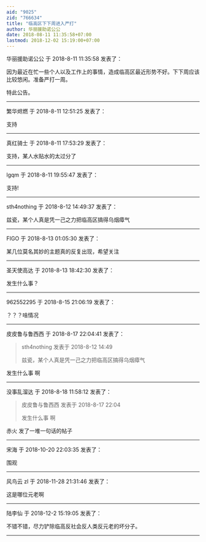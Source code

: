 ```yaml
---
aid: "9025"
zid: "766634"
title: "临高区下下周进入严打"
author: 华丽援助诺公公
date: 2018-08-11 11:35:58+07:00
lastmod: 2018-12-02 15:19:00+07:00
---
```


华丽援助诺公公 于 2018-8-11 11:35:58 发表了：

因为最近在忙一些个人以及工作上的事情，造成临高区最近形势不好。下下周应该比较悠闲。准备严打一周。

特此公告。

---

繁华烬燃 于 2018-8-11 12:51:25 发表了：

支持

---

真红骑士 于 2018-8-11 17:53:29 发表了：

支持，某人水贴水的太过分了

---

lgqm 于 2018-8-11 19:55:47 发表了：

支持!

---

sth4nothing 于 2018-8-12 14:49:37 发表了：

兹瓷，某个人真是凭一己之力把临高区搞得乌烟瘴气

---

FIGO 于 2018-8-13 01:05:30 发表了：

某几位莫名其妙的主题真的反复出现，希望关注

---

圣天使高达 于 2018-8-13 18:42:30 发表了：

发生什么事？

---

962552295 于 2018-8-15 21:06:19 发表了：

？？？啥情况

---

皮皮鲁与鲁西西 于 2018-8-17 22:04:41 发表了：

> sth4nothing 发表于 2018-8-12 14:49
>
> 兹瓷，某个人真是凭一己之力把临高区搞得乌烟瘴气

发生什么事 啊

---

没事乱溜达 于 2018-8-18 11:58:12 发表了：

> 皮皮鲁与鲁西西 发表于 2018-8-17 22:04
>
> 发生什么事 啊

赤火 发了一堆一句话的帖子

---

宋海 于 2018-10-20 22:03:35 发表了：

围观

---

风鸟云 zl 于 2018-11-28 21:31:46 发表了：

这是哪位元老啊

---

陆李仙 于 2018-12-2 15:19:05 发表了：

不错不错，尽力铲除临高反社会反人类反元老的坏分子。

---
